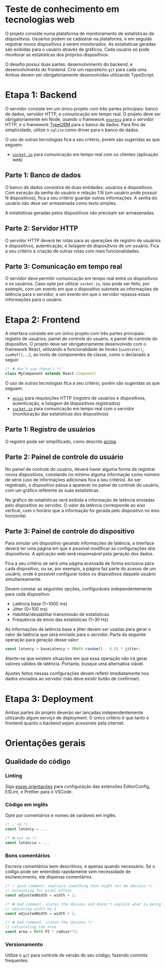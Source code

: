 # Teste de conhecimento em tecnologias web

O projeto consiste numa plataforma de monitoramento de estatísticas de dispositivos.
Usuários podem se cadastrar na plataforma, e em seguida registrar novos dispositivos a serem monitorados.
As estatísticas geradas são exibidas para o usuário através de gráficos.
Cada usuário só pode monitorar as estatísticas dos próprios dispositivos.

O desafio possui duas partes: desenvolvimento do backend, e desenvolvimento do frontend.
Crie um repositório `git` para cada uma. Ambas devem ser obrigatoriamente desenvolvidas utilizando TypeScript.

# Etapa 1: Backend

O servidor consiste em um único projeto com três partes principais: banco de dados, servidor HTTP, e comunicação em tempo real.
O projeto deve ser obrigatoriamente em Node, usando o framework [`express`](https://expressjs.com/) para o servidor HTTP, e o framework [TypeORM](https://typeorm.io/) para o banco de dados. Para fins de simplicidade, utilize o `sqlite` como driver para o banco de dados.

O uso de outras tecnologias fica a seu critério, porém são sugeridas as que seguem:

- [`socket.io`](https://socket.io/) para comunicação em tempo real com os clientes (aplicação web)

## Parte 1: Banco de dados

O banco de dados consistirá de duas entidades: usuários e dispositivos. Com exceção da senha do usuário e relação 1:N (um usuário pode possuir N dispositivos), fica a seu critério guardar outras informações. A senha do usuário não deve ser armazenada como texto simples. 

A estatísticas geradas pelos dispositivos não precisam ser armazenadas.

## Parte 2: Servidor HTTP

O servidor HTTP deverá ter rotas para as operações de registro de usuários e dispositivos, autenticação, e listagem de dispositivos de um usuário. Fica a seu critério a criação de outras rotas com mais funcionalidades.

## Parte 3: Comunicação em tempo real

O servidor deve permitir comunicação em tempo real entre os dispositivos e os usuários. Caso opte por utilizar `socket.io`, isso pode ser feito, por exemplo, com um evento em que o dispositivo submete as informações de latência para o servidor, e um evento em que o servidor repassa essas informações para o usuário.

# Etapa 2: Frontend

A interface consiste em um único projeto com três partes principais: registro de usuários, painel de controle do usuário, e painel de controle do dispositivo.
O projeto deve ser obrigatoriamente desenvolvido com o framework React, utilizando a funcionalidade de hooks (`useState()`, `useRef()`, ...), ao invés de componentes de classe, como o declarado a seguir:

```js
/* ❌ don't use these!! */
class MyComponent extends React.Component
```

O uso de outras tecnologias fica a seu critério, porém são sugeridas as que seguem:

- [`axios`](https://axios-http.com/docs/intro) para requisições HTTP (registro de usuários e dispositivos, autenticação, e listagem de dispositivos registrados)
- [`socket.io`](https://socket.io/) para comunicação em tempo real com o servidor (monitoração das estatísticas dos dispositivos)

## Parte 1: Registro de usuários

O registro pode ser simplificado, como descrito [acima](#parte-1-banco-de-dados).

## Parte 2: Painel de controle do usuário

No painel de controle do usuário, deverá haver alguma forma de registrar novos dispositivos, constando no mínimo alguma informação como número de série (uso de informações adicionais fica a seu critério). Ao ser registrado, o dispositivo passa a aparecer no painel de controle do usuário, com um gráfico referente às suas estatísticas.

No gráfico de estatísticas será exibida a informação de latência enviadas pelo dispositivo ao servidor. O valor da latência corresponde ao eixo vertical, com o horário que a informação foi gerada pelo dispositivo no eixo horizontal.

## Parte 3: Painel de controle do dispositivo

Para simular um dispositivo gerando informações de latência, a interface deverá ter uma página em que é possível modificar as configurações dos dispositivos. A aplicação web será responsável pela geração dos dados.

Fica a seu critério se será uma página acessada de forma exclusiva para cada dispositivo, ou se, por exemplo, a página faz parte do acesso de um usuário, onde é possível configurar todos os dispositivos daquele usuário simultaneamente.

Devem constar as seguintes opções, configuráveis independentemente para cada dispositivo:

- Latência base (1~1000 ms)
- Jitter (0~100 ms)
- Habilitar/desabilitar transmissão de estatísticas
- Frequência de envio das estatísticas (1~30 Hz)

As informações de latência base e jitter devem ser usadas para gerar o valor de latência que será enviado para o servidor. Parta da seguinte operação para geração desse valor:

```js
const latency = baseLatency + (Math.random() - 0.5) * jitter;
```

Atente-se que existem situações em que essa operação não irá gerar valores válidos de latência. Portanto, busque uma alternativa viável.

Ajustes feitos nessas configurações devem refletir imediatamente nos dados enviados ao servidor (não deve existir botão de confirmar).

# Etapa 3: Deployment

Ambas partes do projeto deverão ser lançadas independentemente utilizando algum serviço de deployment. O único critério é que tanto o frontend quanto o backend sejam acessíveis pela internet.

# Orientações gerais

## Qualidade do código

### Linting

Siga [essas orientações](https://www.notion.so/EditorConfig-5f494ae4b47248c1b16681ff74d6766c) para configuração das extensões EditorConfig, ESLint, e Prettier para o VSCode.

### Código em inglês

Opte por comentários e nomes de variáveis em inglês.

```js
/* ✅ ok */
const latency = ...

/* ❌ not ok */
const latencia = ...
```

### Bons comentários

Escreva comentários bem descritivos, e apenas quando necessário. Se o código pode ser entendido rapidamente sem necessidade de esclarecimento, ele dispensa comentários.

```js
/* ✅ good comment. explains something that might not be obvious */
// accounting for pixel offset
const adjustedWidth = width + 1;

/* ❌ bad comment. states the obvious and doesn't explain what is being done */
// adjusting width by 1
const adjustedWidth = width + 1;

/* ❌ bad comment. states the obvious */
// calculating the area
const area = Math.PI * radius**2;
```

### Versionamento

Utilize o `git` para controle de versão do seu código, fazendo commits frequentes.
